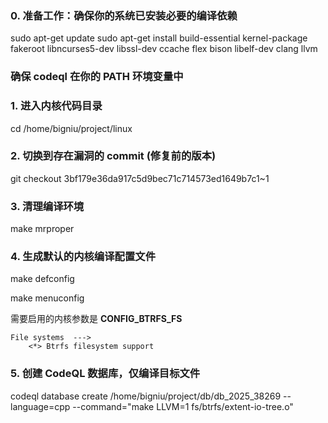 ### 0. 准备工作：确保你的系统已安装必要的编译依赖

sudo apt-get update
sudo apt-get install build-essential kernel-package fakeroot libncurses5-dev libssl-dev ccache flex bison libelf-dev clang llvm

### 确保 codeql 在你的 PATH 环境变量中

### 1. 进入内核代码目录

cd /home/bigniu/project/linux

### 2. 切换到存在漏洞的 commit (修复前的版本)

git checkout 3bf179e36da917c5d9bec71c714573ed1649b7c1~1

### 3. 清理编译环境

make mrproper

### 4. 生成默认的内核编译配置文件

make defconfig

make menuconfig

需要启用的内核参数是 **CONFIG_BTRFS_FS**

```
File systems  --->
    <*> Btrfs filesystem support
```



### 5. 创建 CodeQL 数据库，仅编译目标文件

codeql database create /home/bigniu/project/db/db_2025_38269 --language=cpp --command="make LLVM=1 fs/btrfs/extent-io-tree.o"
